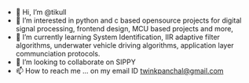 - 👋 Hi, I’m @tikull
- 👀 I’m interested in python and c based opensource projects for digital signal processing, frontend design, MCU based projects and more,
- 🌱 I’m currently learning System Identification, IIR adaptive filter algorithms, underwater vehicle driving algorithms, application layer communciation protocols.
- 💞️ I’m looking to collaborate on SIPPY
- 📫 How to reach me ... on my email ID twinkpanchal@gmail.com

<!---
tikull/tikull is a ✨ special ✨ repository because its `README.md` (this file) appears on your GitHub profile.
You can click the Preview link to take a look at your changes.
--->
